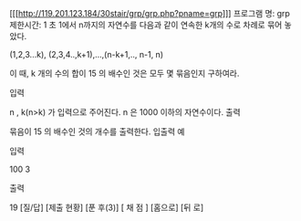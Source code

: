[[[http://119.201.123.184/30stair/grp/grp.php?pname=grp]]]
프로그램 명: grp
제한시간: 1 초
1에서 n까지의 자연수를 다음과 같이 연속한 k개의 수로 차례로 묶어 놓았다.

(1,2,3...k), (2,3,4..,k+1),...,(n-k+1,.., n-1, n)

이 때, k 개의 수의 합이 15 의 배수인 것은 모두 몇 묶음인지 구하여라.

입력

n , k(n>k) 가 입력으로 주어진다. n 은 1000 이하의 자연수이다.
출력

묶음이 15 의 배수인 것의 개수를 출력한다.
입출력 예

입력

100 3

출력

19
[질/답] [제출 현황] [푼 후(3)]
[ 채 점 ] [홈으로]  [뒤 로]